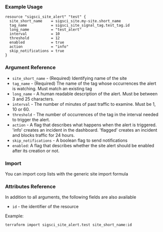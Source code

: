 ### Example Usage

```hcl-terraform
resource "sigsci_site_alert" "test" {
  site_short_name    = sigsci_site.my-site.short_name
  tag_name           = sigsci_site_signal_tag.test_tag.id
  long_name          = "test_alert"
  interval           = 10
  threshold          = 12
  enabled            = true
  action             = "info"
  skip_notifications = true
}
```

### Argument Reference
 - `site_short_name` - (Required) Identifying name of the site
 - `tag_name` - (Required) The name of the tag whose occurrences the alert is watching. Must match an existing tag
 - `long_name` -  A human readable description of the alert. Must be between 3 and 25 characters.
 - `interval` - The number of minutes of past traffic to examine. Must be 1, 10 or 60.
 - `threshold` - The number of occurrences of the tag in the interval needed to trigger the alert.
 - `action` -  A flag that describes what happens when the alert is triggered. 'info' creates an incident in the dashboard. 'flagged' creates an incident and blocks traffic for 24 hours.
 - `skip_notifications` -  A boolean flag to send notifications
 - `enabled`: A flag that describes whether the site alert should be enabled after its creation or not.

### Import
You can import corp lists with the generic site import formula

### Attributes Reference
In addition to all arguments, the following fields are also available
 - `id` - the identifier of the resource
 
Example:
```shell script
terraform import sigsci_site_alert.test site_short_name:id
```
